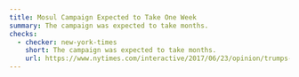 ```yaml
---
title: Mosul Campaign Expected to Take One Week
summary: The campaign was expected to take months.
checks:
  - checker: new-york-times
    short: The campaign was expected to take months.
    url: https://www.nytimes.com/interactive/2017/06/23/opinion/trumps-lies.html
---
```

